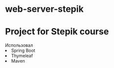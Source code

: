 # web-server-stepik
<h1>Project for Stepik course</h1>
Использовал
<ui>
  <li>Spring Boot
  <li>Thymeleaf
  <li>Maven
<ui>
